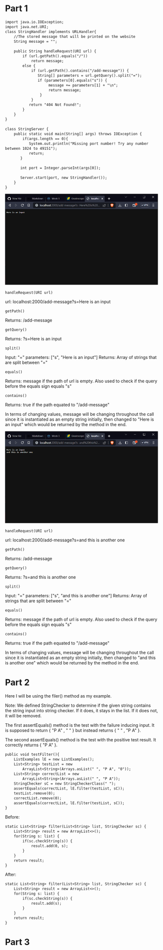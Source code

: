 # Part 1
    import java.io.IOException;
    import java.net.URI;
    class StringHandler implements URLHandler{
        //The stored message that will be printed on the website
        String message = "";
    
        public String handleRequest(URI url) {
            if (url.getPath().equals("/"))
                return message;
            else {
                if (url.getPath().contains("/add-message")) {
                   String[] parameters = url.getQuery().split("=");
                   if (parameters[0].equals("s")) {
                        message += parameters[1] + "\n";
                        return message;
                    }
                }
               return "404 Not Found!";
            }
        }
    }

    class StringServer {
        public static void main(String[] args) throws IOException {
            if(args.length == 0){
               System.out.println("Missing port number! Try any number between 1024 to 49151");
               return;
           }

           int port = Integer.parseInt(args[0]);

           Server.start(port, new StringHandler());
        }
    }

![Image](Capture2.PNG)
    
    handleRequest(URI url)
    
url: localhost:2000/add-message?s=Here is an input

    getPath()
    
Returns: /add-message

    getQuery()
    
Returns: ?s=Here is an input

    split()

Input: "="
parameters: ["s", "Here is an input"]
Returns: Array of strings that are split between "="

    equals()
    
Returns: message if the path of url is empty. Also used to check if the query before the equals sign equals "s"

    contains()

Returns: true if the path equated to "/add-message"

In terms of changing values, message will be changing throughout the call since it is instantiated as an empty string initially, then changed to "Here is an input" which would be returned by the method in the end.

![Image](Capture3.PNG)
    
    handleRequest(URI url)
    
url: localhost:2000/add-message?s=and this is another one

    getPath()
    
Returns: /add-message

    getQuery()
    
Returns: ?s=and this is another one

    split()

Input: "="
parameters: ["s", "and this is another one"]
Returns: Array of strings that are split between "="

    equals()
    
Returns: message if the path of url is empty. Also used to check if the query before the equals sign equals "s"

    contains()

Returns: true if the path equated to "/add-message"

In terms of changing values, message will be changing throughout the call since it is instantiated as an empty string initially, then changed to "and this is another one" which would be returned by the method in the end.
# Part 2
Here I will be using the filer() method as my example.

Note: We defined StringChecker to determine if the given string contains the string input into string checker. If it does, it stays in the list. If it does not, it will be removed.

The first assertEquals() method is the test with the failure inducing input. It is supposed to return { "P A" , " " } but instead returns { " " , "P A" }.

The second assertEquals() method is the test with the positive test result. It correctly returns { "P A" }.

    public void testFilter(){
        ListExamples lE = new ListExamples();
        List<String> testList = new
            ArrayList<String>(Arrays.asList(" ", "P A", "0"));
        List<String> correctList = new
            ArrayList<String>(Arrays.asList(" ", "P A"));
        StringChecker sC = new StringCheckerClass(" ");
        assertEquals(correctList, lE.filter(testList, sC));
        testList.remove(0);
        correctList.remove(0);
        assertEquals(correctList, lE.filter(testList, sC));
    }

Before:

    static List<String> filter(List<String> list, StringChecker sc) {
        List<String> result = new ArrayList<>();
        for(String s: list) {
            if(sc.checkString(s)) {
                result.add(0, s);
            }
        }
        return result;
    }
    
After:

    static List<String> filter(List<String> list, StringChecker sc) {
        List<String> result = new ArrayList<>();
        for(String s: list) {
            if(sc.checkString(s)) {
                result.add(s);
            }
        }
        return result;
    }

# Part 3
